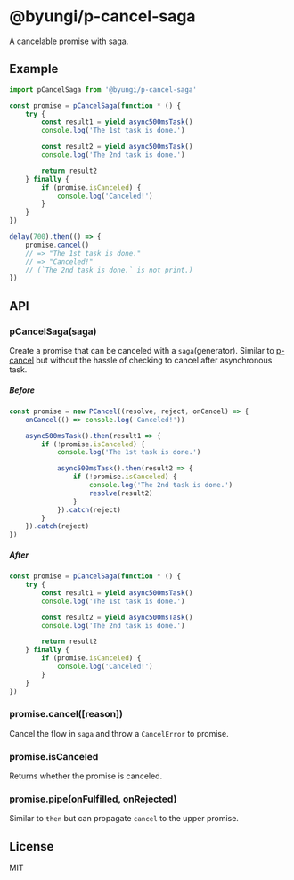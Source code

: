 # @byungi/p-cancel-saga
A cancelable promise with saga.

## Example
```js
import pCancelSaga from '@byungi/p-cancel-saga'

const promise = pCancelSaga(function * () {
    try {
        const result1 = yield async500msTask()
        console.log('The 1st task is done.')

        const result2 = yield async500msTask()
        console.log('The 2nd task is done.')

        return result2
    } finally {
        if (promise.isCanceled) {
            console.log('Canceled!')
        }
    }
})

delay(700).then(() => {
    promise.cancel()
    // => "The 1st task is done."
    // => "Canceled!"
    // (`The 2nd task is done.` is not print.)
})
```

## API
### pCancelSaga(saga)
Create a promise that can be canceled with a `saga`(generator).
Similar to [p-cancel](https://github.com/skt-t1-byungi/promise/tree/master/packages/p-cancel) but without the hassle of checking to cancel after asynchronous task.

##### Before
```js
const promise = new PCancel((resolve, reject, onCancel) => {
    onCancel(() => console.log('Canceled!'))

    async500msTask().then(result1 => {
        if (!promise.isCanceled) {
            console.log('The 1st task is done.')

            async500msTask().then(result2 => {
                if (!promise.isCanceled) {
                    console.log('The 2nd task is done.')
                    resolve(result2)
                }
            }).catch(reject)
        }
    }).catch(reject)
})
```

##### After
```js
const promise = pCancelSaga(function * () {
    try {
        const result1 = yield async500msTask()
        console.log('The 1st task is done.')

        const result2 = yield async500msTask()
        console.log('The 2nd task is done.')

        return result2
    } finally {
        if (promise.isCanceled) {
            console.log('Canceled!')
        }
    }
})
```

### promise.cancel([reason])
Cancel the flow in `saga` and throw a `CancelError` to promise.

### promise.isCanceled
Returns whether the promise is canceled.

### promise.pipe(onFulfilled, onRejected)
Similar to `then` but can propagate `cancel` to the upper promise.

## License
MIT
